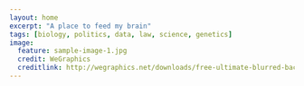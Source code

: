 ```yaml
---
layout: home
excerpt: "A place to feed my brain"
tags: [biology, politics, data, law, science, genetics]
image:
  feature: sample-image-1.jpg
  credit: WeGraphics
  creditlink: http://wegraphics.net/downloads/free-ultimate-blurred-background-pack/
---
```

